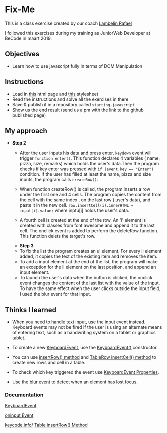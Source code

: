 # Fix-Me

This is a class exercise created by our coach [Lambelin Rafael](https://github.com/rafaello104)

I followed this exercises during my training as JuniorWeb Developer at BeCode in maart 2019.
## Objectives

- Learn how to use javascript fully in terms of DOM Manipulation


## Instructions

- Load in [this](https://github.com/becodeorg/GNT-Yu-1.10/blob/master/2.The-Hills/1.Javascript-Intro/1.DOM-Manipulation/files/index.html) html page and [this](https://github.com/becodeorg/GNT-Yu-1.10/blob/master/2.The-Hills/1.Javascript-Intro/1.DOM-Manipulation/files/stylesheet.css) stylesheet
- Read the instructions and solve all the exercises in there
- Save & publish it in a repository called `starting-javascript`
- Show us the end result (send us a pm with the link to the github published page)

## My approach

- **Step 2**
    + After the user inputs his data and press enter,  `keydown`  event will trigger `function enter()`.
    This function declares 4 variables ( name, pizza, size, remarks) which holds the user's data.Then the program checks if key enter was pressed with `if (event.key == "Enter") ` condition. If the user has filled at least the name, pizza and size inputs,  the program calls `createRow()`. 


    + When function createRow() is called, the program inserts a row under the first one and 4 cells. The program copies the content from the cell with the same index , on the last row ( user's data), and paste it in the new cell.  `row.insertCell(i).innerHTML = input[i].value;` where inptu[i] holds the user's data.
    + A fourth cell is created at the end of the row. An 'i' element is created with classes from font awesome and append it to the last cell. The onclick event is added to perform the deleteRow function. This function delets  the target's row.

  - **Step 3**
  + To fix the list the program creates an ul element. For every li element added, it copies the text of the existing item and removes the item.
  + To add a input element at the end of the list, the program will make an exception for the li element on the last position, and append an input element.
  + To launch the user's data when the button is clicked, the onclick event changes the content of the last list with the value of the  input. To have the same effect when the user clicks outside the input field, I used the blur event for that input.

## Thinks I learned

  - When you need to handle text input, use the input event instead. Keyboard events may not be fired if the user is using an alternate means of entering text, such as a handwriting system on a tablet or graphics tablet.

   - To create a new [KeyboardEvent](https://developer.mozilla.org/en-US/docs/Web/API/KeyboardEvent), use the [KeyboardEvent()](https://developer.mozilla.org/en-US/docs/Web/API/KeyboardEvent/KeyboardEvent) constructor.

   - You can use [insertRow() method](https://www.w3schools.com/jsref/met_table_insertrow.asp) and [TableRow insertCell() method](https://www.w3schools.com/jsref/met_tablerow_insertcell.asp) to create new rows and cell in a table.

   - To check which key triggered the event use [KeyboardEvent Properties](https://www.w3schools.com/jsref/obj_keyboardevent.asp).

   - Use the [blur event](https://developer.mozilla.org/en-US/docs/Web/API/Element/blur_event) to detect when an element has lost focus.

 ### Documentation

 [KeyboardEvent](https://developer.mozilla.org/en-US/docs/Web/API/KeyboardEvent)

 [oninput Event](https://www.w3schools.com/jsref/event_oninput.asp)

 [keycode.info/](https://keycode.info/)
 [Table insertRow() Method](https://www.w3schools.com/jsref/met_table_insertrow.asp)
